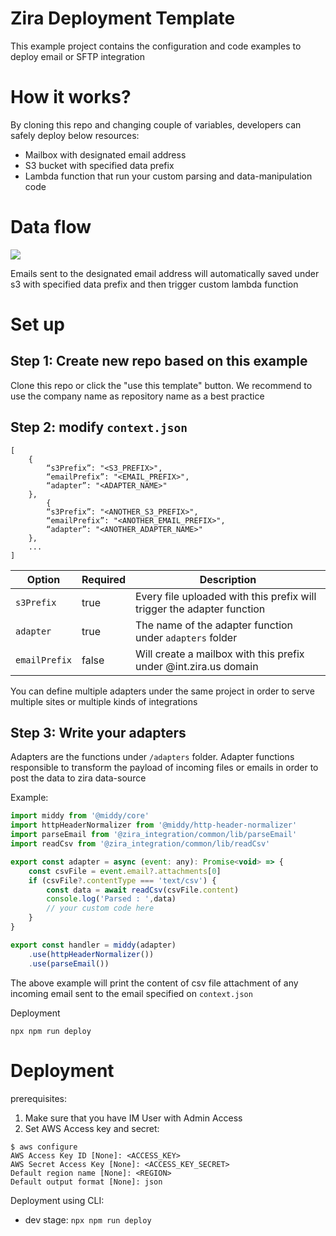 # Zira Deployment Template

This example project contains the configuration and code examples to deploy email or SFTP integration





# How it works?

By cloning this repo and changing couple of variables, developers can safely deploy below resources:
- Mailbox with designated email address
- S3 bucket with specified data prefix
- Lambda function that run your custom parsing and data-manipulation code  

# Data flow

[![](https://mermaid.ink/img/pako:eNoljrEOgzAMRH8l8lymbgyVShmpVJUxYXATAxEkQcEZKsS_N4WbrCfr7m2ggyEoYYi4jKJ5Ky9y7pIc2rkTRXETlWyvokp6Ij7BQzboPgZFn7xmG_yBa_kKK4tIaKwf1u7fpDxcwFHMZSaPbAcDHsmRgjKfBuOkQPk9_2Hi0H69hpJjogukxSBTbTG7OSh7nNdMyVgO8XlaH_L7DzECQF4?type=png)](https://mermaid.live/edit#pako:eNoljrEOgzAMRH8l8lymbgyVShmpVJUxYXATAxEkQcEZKsS_N4WbrCfr7m2ggyEoYYi4jKJ5Ky9y7pIc2rkTRXETlWyvokp6Ij7BQzboPgZFn7xmG_yBa_kKK4tIaKwf1u7fpDxcwFHMZSaPbAcDHsmRgjKfBuOkQPk9_2Hi0H69hpJjogukxSBTbTG7OSh7nNdMyVgO8XlaH_L7DzECQF4)

Emails sent to the designated email address will automatically saved under s3 with specified data prefix and then trigger custom lambda function

# Set up

## Step 1:  Create new repo based on this example 
Clone this repo or click the "use this template" button. We recommend to use the company name as repository name as a best practice

## Step 2:  modify `context.json` 
  

```
[
    {
        “s3Prefix”: "<S3_PREFIX>",
        “emailPrefix”: "<EMAIL_PREFIX>",
        “adapter”: "<ADAPTER_NAME>"
    },
        {
        “s3Prefix”: "<ANOTHER_S3_PREFIX>",
        “emailPrefix”: "<ANOTHER_EMAIL_PREFIX>",
        “adapter”: "<ANOTHER_ADAPTER_NAME>"
    },
    ...
]
```




| Option        | Required | Description                                                            |
|---------------|----------|------------------------------------------------------------------------|
| `s3Prefix`      | true     | Every file uploaded with this prefix will trigger the adapter function |
| `adapter`     | true     | The name of the adapter function under `adapters` folder               |
| `emailPrefix` | false    | Will create a mailbox with this prefix under @int.zira.us domain             |


You can define multiple adapters under the same project in order to serve multiple sites or multiple kinds of integrations 


## Step 3:  Write your adapters

Adapters are the functions under `/adapters` folder. 
Adapter functions responsible to transform the payload of incoming files or emails in order to post the data to zira data-source

Example:

``` javascript
import middy from '@middy/core'
import httpHeaderNormalizer from '@middy/http-header-normalizer'
import parseEmail from '@zira_integration/common/lib/parseEmail'
import readCsv from '@zira_integration/common/lib/readCsv'

export const adapter = async (event: any): Promise<void> => {
    const csvFile = event.email?.attachments[0]
    if (csvFile?.contentType === 'text/csv') {
        const data = await readCsv(csvFile.content)
        console.log('Parsed : ',data)
        // your custom code here
    }
}

export const handler = middy(adapter)
    .use(httpHeaderNormalizer())
    .use(parseEmail())

```

The above example will print the content of csv file attachment of any incoming email sent to the email specified on `context.json`

Deployment

`npx npm run deploy`

# Deployment 

prerequisites:
1. Make sure that you have IM User with Admin Access
2. Set AWS Access key and secret:

```
$ aws configure
AWS Access Key ID [None]: <ACCESS_KEY>
AWS Secret Access Key [None]: <ACCESS_KEY_SECRET>
Default region name [None]: <REGION>
Default output format [None]: json
```

Deployment using CLI:
* dev stage: `npx npm run deploy`



